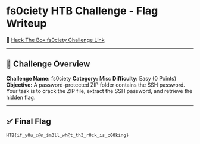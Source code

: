 # fs0ciety HTB Challenge - Flag Writeup

🔗 [Hack The Box fs0ciety Challenge Link](https://app.hackthebox.com/challenges/fs0ciety)

---

## 🎯 Challenge Overview

**Challenge Name:** fs0ciety
**Category:** Misc
**Difficulty:** Easy (0 Points)
**Objective:**
A password-protected ZIP folder contains the SSH password.
Your task is to crack the ZIP file, extract the SSH password, and retrieve the hidden flag.

---

## ✅ Final Flag

```
HTB{if_y0u_c@n_$m3ll_wh@t_th3_r0ck_is_c00king}
```
